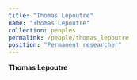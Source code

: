 ```yaml
---
title: "Thomas Lepoutre"
name: "Thomas Lepoutre"
collection: peoples
permalink: /people/thomas_lepoutre
position: "Permanent researcher"
---
```


**Thomas Lepoutre**
